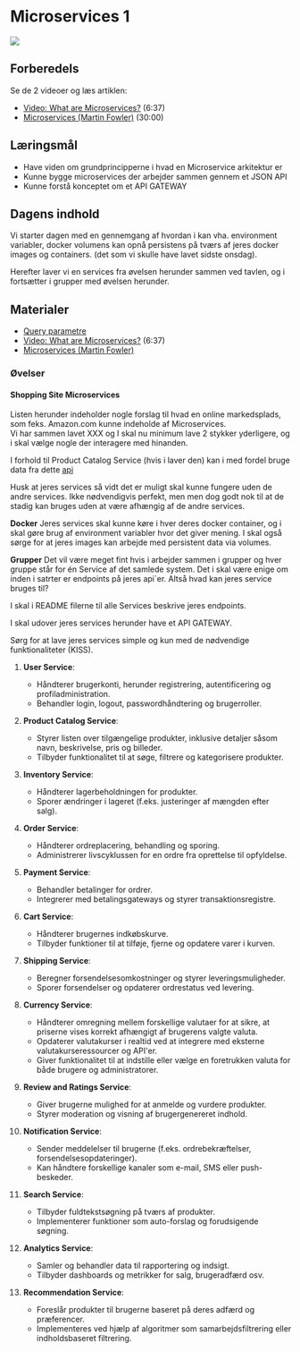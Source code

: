# Microservices 1

![](_static/img/microsevices_quote.png)

## Forberedels

Se de 2 videoer og læs artiklen:    
* [Video: What are Microservices?](https://www.youtube.com/watch?v=CdBtNQZH8a4) (6:37)
* [Microservices (Martin Fowler)](https://martinfowler.com/articles/microservices.html) (30:00)   

## Læringsmål
* Have viden om grundprincipperne i hvad en Microservice arkitektur er
* Kunne bygge microservices der arbejder sammen gennem et JSON API
* Kunne forstå konceptet om et API GATEWAY

## Dagens indhold

Vi starter dagen med en gennemgang af hvordan i kan vha. environment variabler, docker volumens kan opnå persistens på tværs af jeres docker images og containers. (det som vi skulle have lavet sidste onsdag).

Herefter laver vi en services fra øvelsen herunder sammen ved tavlen, og i fortsætter i grupper med øvelsen herunder. 

## Materialer

* [Query parametre](materialer/routes.md)
* [Video: What are Microservices?](https://www.youtube.com/watch?v=CdBtNQZH8a4) (6:37)
* [Microservices (Martin Fowler)](https://martinfowler.com/articles/microservices.html)



<!--
Todo: Lav en tutorial og video baseret på denne artikkel, men med Azure som host
* [How To Build and Deploy Microservices With Python](https://kinsta.com/blog/python-microservices/)

## flask-change-microservice

* [Building a Realistic Microservice Step-By-Step with Flask](https://www.youtube.com/watch?v=QauGyIdGiNc)
* [flask-change-microservice](https://github.com/noahgift/flask-change-microservice/tree/main)

-->



### Øvelser
#### Shopping Site Microservices
Listen herunder indeholder nogle forslag til hvad en online markedsplads, som feks. Amazon.com kunne indeholde af Microservices.    
Vi har sammen lavet XXX og I skal nu minimum lave 2 stykker yderligere, og i skal vælge nogle der interagere med hinanden.     

I forhold til Product Catalog Service (hvis i laver den) kan i med fordel bruge data fra dette [api](https://dummyjson.com/docs)    
 
Husk at jeres services så vidt det er muligt skal kunne fungere uden de andre services. Ikke nødvendigvis perfekt, men men dog godt nok til at de stadig kan bruges uden at være afhængig af de andre services.

**Docker**
Jeres services skal kunne køre i hver deres docker container, og i skal gøre brug af environment variabler hvor det giver mening. I skal også sørge for at jeres images kan arbejde med persistent data via volumes.    

**Grupper**
Det vil være meget fint hvis i arbejder sammen i grupper og hver gruppe står for én Service af det samlede system. Det i skal være enige om inden i satrter er endpoints på jeres api´er. Altså hvad kan jeres service bruges til?

I skal i README filerne til alle Services beskrive jeres endpoints.

I skal udover jeres services herunder have et API GATEWAY.  
 
Sørg for at lave jeres services simple og kun med de nødvendige funktionaliteter (KISS).     

1. **User Service**:
   - Håndterer brugerkonti, herunder registrering, autentificering og profiladministration.
   - Behandler login, logout, passwordhåndtering og brugerroller.

2. **Product Catalog Service**:
   - Styrer listen over tilgængelige produkter, inklusive detaljer såsom navn, beskrivelse, pris og billeder.
   - Tilbyder funktionalitet til at søge, filtrere og kategorisere produkter.

3. **Inventory Service**:
   - Håndterer lagerbeholdningen for produkter.
   - Sporer ændringer i lageret (f.eks. justeringer af mængden efter salg).

4. **Order Service**:
   - Håndterer ordreplacering, behandling og sporing.
   - Administrerer livscyklussen for en ordre fra oprettelse til opfyldelse.

5. **Payment Service**:
   - Behandler betalinger for ordrer.
   - Integrerer med betalingsgateways og styrer transaktionsregistre.

6. **Cart Service**:
   - Håndterer brugernes indkøbskurve.
   - Tilbyder funktioner til at tilføje, fjerne og opdatere varer i kurven.

7. **Shipping Service**:
   - Beregner forsendelsesomkostninger og styrer leveringsmuligheder.
   - Sporer forsendelser og opdaterer ordrestatus ved levering.

7. **Currency Service**:
   - Håndterer omregning mellem forskellige valutaer for at sikre, at priserne vises korrekt afhængigt af brugerens valgte valuta.
   - Opdaterer valutakurser i realtid ved at integrere med eksterne valutakurseressourcer og API'er.
   - Giver funktionalitet til at indstille eller vælge en foretrukken valuta for både brugere og administratorer.

8. **Review and Ratings Service**:
   - Giver brugerne mulighed for at anmelde og vurdere produkter.
   - Styrer moderation og visning af brugergenereret indhold.

9. **Notification Service**:
   - Sender meddelelser til brugerne (f.eks. ordrebekræftelser, forsendelsesopdateringer).
   - Kan håndtere forskellige kanaler som e-mail, SMS eller push-beskeder.

10. **Search Service**:
    - Tilbyder fuldtekstsøgning på tværs af produkter.
    - Implementerer funktioner som auto-forslag og forudsigende søgning.

11. **Analytics Service**:
    - Samler og behandler data til rapportering og indsigt.
    - Tilbyder dashboards og metrikker for salg, brugeradfærd osv.

12. **Recommendation Service**:
    - Foreslår produkter til brugerne baseret på deres adfærd og præferencer.
    - Implementeres ved hjælp af algoritmer som samarbejdsfiltrering eller indholdsbaseret filtrering.




